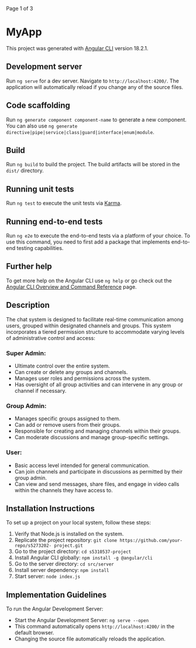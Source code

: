 

Page
1
of 3
# MyApp
This project was generated with [Angular CLI](https://github.com/angular/angular-cli)
version 18.2.1.
## Development server
Run `ng serve` for a dev server. Navigate to `http://localhost:4200/`. The application
will automatically reload if you change any of the source files.
## Code scaffolding
Run `ng generate component component-name` to generate a new component. You
can also use `ng generate directive|pipe|service|class|guard|interface|enum|module`.
## Build
Run `ng build` to build the project. The build artifacts will be stored in the `dist/`
directory.
## Running unit tests
Run `ng test` to execute the unit tests via [Karma](https://karma-runner.github.io).
## Running end-to-end tests
Run `ng e2e` to execute the end-to-end tests via a platform of your choice. To use this
command, you need to first add a package that implements end-to-end testing
capabilities.
## Further help
To get more help on the Angular CLI use `ng help` or go check out the [Angular CLI
Overview and Command Reference](https://angular.dev/tools/cli) page.
## Description
The chat system is designed to facilitate real-time communication among users,
grouped within designated channels and groups. This system incorporates a tiered
permission structure to accommodate varying levels of administrative control and
access:
### Super Admin:
- Ultimate control over the entire system.
- Can create or delete any groups and channels.
- Manages user roles and permissions across the system.
- Has oversight of all group activities and can intervene in any group or channel if
necessary.
### Group Admin:
- Manages specific groups assigned to them.
- Can add or remove users from their groups.
- Responsible for creating and managing channels within their groups.
- Can moderate discussions and manage group-specific settings.
### User:
- Basic access level intended for general communication.
- Can join channels and participate in discussions as permitted by their group admin.
- Can view and send messages, share files, and engage in video calls within the
channels they have access to.
## Installation Instructions
To set up a project on your local system, follow these steps:
1. Verify that Node.js is installed on the system.
2. Replicate the project repository: `git clone https://github.com/your-repo/s5273202-
project.git`
3. Go to the project directory: `cd s5310537-project`
4. Install Angular CLI globally: `npm install -g @angular/cli`
5. Go to the server directory: `cd src/server`
6. Install server dependency: `npm install`
7. Start server: `node index.js`
## Implementation Guidelines
To run the Angular Development Server:
- Start the Angular Development Server: `ng serve --open`
- This command automatically opens `http://localhost:4200/` in the default browser.
- Changing the source file automatically reloads the application.

